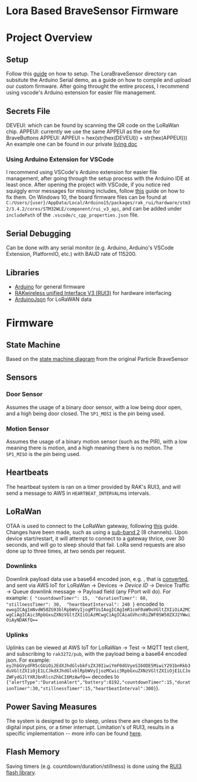 # Lora Based BraveSensor Firmware

# Project Overview

## Setup
Follow this [guide](https://docs.rakwireless.com/Product-Categories/WisDuo/RAK3272S-Breakout-Board/Quickstart/#rak3272s-breakout-board-as-a-stand-alone-device-using-rui3) on how to setup. The LoraBraveSensor directory can subsitute the Arduino Serial demo, as a guide on how to compile and upload our custom firmware. After going throught the entire process, I recommend using vscode's Arduino extension for easier file management. 

## Secrets File
DEVEUI: which can be found by scanning the QR code on the LoRaWan chip. 
APPEUI: currently we use the same APPEUI as the one for BraveButtons
APPEUI: APPEUI = hex(str(hex(DEVEUI)) + str(hex(APPEUI)))
An example one can be found in our private [living doc](https://app.clickup.com/2434616/v/dc/2a9hr-2261/2a9hr-8442)

### Using Arduino Extension for VSCode
I recommend using VSCode's Arduino extension for easier file management, after going through the setup process with the Arduino IDE at least once. After opening the project with VSCode, if you notice red squiggly error messages for missing includes, follow [this](https://stackoverflow.com/questions/52234438/vs-code-giving-header-errors-for-arduino-missing-official-header) guide on how to fix them. On Windows 10, the board firmware files can be found at `C:/Users/{user}/AppData/Local/Arduino15/packages/rak_rui/hardware/stm32/3.4.2/cores/STM32WLE/component/rui_v3_api`, and can be added under `includePath` of the `.vscode/c_cpp_properties.json` file. 

## Serial Debugging
Can be done with any serial monitor (e.g. Arduino, Arduino's VSCode Extension, PlatformIO, etc.) with BAUD rate of 115200. 

## Libraries
- [Arduino](https://www.arduino.cc/reference/en/) for general firmware
- [RAKwireless unified Interface V3 (RUI3)](https://docs.rakwireless.com/RUI3/) for hardware interfacing
- [ArduinoJson](https://arduinojson.org/) for LoRaWAN data

# Firmware

## State Machine
Based on the [state machine diagram](https://docs.google.com/drawings/d/14JmUKDO-Gs7YLV5bhE67ZYnGeZbBg-5sq0fQYwkhkI0/edit) from the original Particle BraveSensor


## Sensors

### Door Sensor
Assumes the usage of a binary door sensor, with a low being door open, and a high being door closed. The `SP1_MOSI` is the pin being used. 

### Motion Sensor
Assumes the usage of a binary motion sensor (such as the PIR), with a low meaning there is motion, and a high meaning there is no motion. The `SP1_MISO` is the pin being used. 

## Heartbeats
The heartbeat system is ran on a timer provided by RAK's RUI3, and will send a message to AWS in `HEARTBEAT_INTERVAL`ms intervals. 

## LoRaWan
OTAA is used to connect to the LoRaWan gateway, following [this](https://news.rakwireless.com/get-started-with-rui3-api/) guide. Changes have been made, such as using a [sub-band 2](https://forum.rakwireless.com/t/connecting-rak3172s-breakout-board-to-aws-iot-for-lorawan/7366) (8 channels). Upon device start/restart, it will attempt to connect to a gateway thrice, over 30 seconds, and will go to sleep should that fail. LoRa send requests are also done up to three times, at two sends per request. 
### Downlinks
Downlink payload data use a base64 encoded json, e.g. , that is [converted](https://codebeautify.org/json-to-base64-converter), and sent via AWS IoT for LoRaWan -> Devices -> <i>Device ID</i> -> Device Traffic -> Queue downlink message -> Payload field (any FPort will do). 
For example: `{
    "countdownTimer": 15, 
    "durationTimer": 60, 
    "stillnessTimer": 30, 
    "heartbeatInterval": 240
}` encoded to `ewogICAgImNvdW50ZG93blRpbWVyIjogMTUsIAogICAgImR1cmF0aW9uVGltZXIiOiA2MCwgCiAgICAic3RpbGxuZXNzVGltZXIiOiAzMCwgCiAgICAiaGVhcnRiZWF0SW50ZXJ2YWwiOiAyNDAKfQ==`
### Uplinks
Uplinks can be viewed at AWS IoT for LoRaWan -> Test -> MQTT test client, and subscribing to `rak3272/pub`, with the payload being a base64 encoded json. 
For example:  `eyJhbGVydFR5cGUiOiJEdXJhdGlvbkFsZXJ0IiwiYmF0dGVyeSI6ODE5MiwiY291bnRkb3duVGltZXIiOjE1LCJkdXJhdGlvblRpbWVyIjozMCwic3RpbGxuZXNzVGltZXIiOjE1LCJoZWFydGJlYXRJbnRlcnZhbCI6MzAwfQ==` 
decodes to `{"alertType":"DurationAlert","battery":8192,"countdownTimer":15,"durationTimer":30,"stillnessTimer":15,"heartbeatInterval":300}`). 

## Power Saving Measures
The system is designed to go to sleep, unless there are changes to the digital input pins, or a timer interrupt. Limitation's of RUI3, results in a specific implementation -- more info can be found [here](https://forum.rakwireless.com/t/rui3-wake-on-interrupt/7460/8). 

## Flash Memory
Saving timers (e.g. countdown/duration/stillness) is done using the [RUI3 flash library](https://docs.rakwireless.com/RUI3/System/#flash). 
